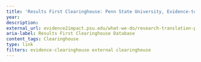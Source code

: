```yaml
---
title: 'Results First Clearinghouse: Penn State University, Evidence-to-Impact Collaborative'
year: 
description: 
external_url: evidence2impact.psu.edu/what-we-do/research-translation-platform/results-first-resources/clearing-house-database/
aria-label: Results First Clearinghouse Database
content_tags: Clearinghouse
type: link
filters: evidence-clearinghouse external clearinghouse
---
```

